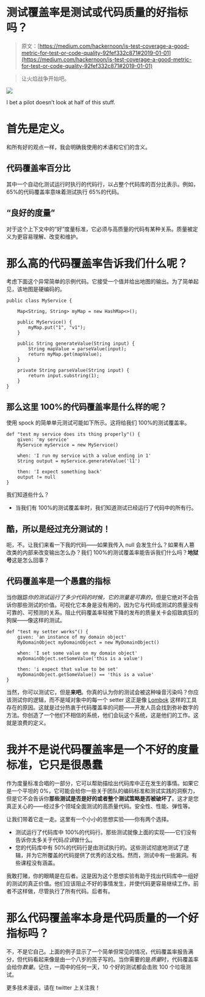 # 测试覆盖率是测试或代码质量的好指标吗？

> 原文：[https://medium.com/hackernoon/is-test-coverage-a-good-metric-for-test-or-code-quality-92fef332c871#2019-01-01](https://medium.com/hackernoon/is-test-coverage-a-good-metric-for-test-or-code-quality-92fef332c871#2019-01-01)

> 让火焰战争开始吧。

![](../Images/269b886ff81344c95a619a93fb805ad7.png)

I bet a pilot doesn’t look at half of this stuff.

# 首先是定义。

和所有好的观点一样，我会明确我使用的术语和它们的含义。

## 代码覆盖率百分比

其中一个自动化测试运行时执行的代码行，以占整个代码库的百分比表示。例如，65%的代码覆盖率意味着测试执行 65%的代码。

## “良好的度量”

对于这个上下文中的“好”度量标准，它必须与高质量的代码有某种关系。质量被定义为更容易理解、改变和维护。

# 那么高的代码覆盖率告诉我们什么呢？

考虑下面这个异常简单的示例代码。它接受一个值并给出地图的输出。为了简单起见，该地图是硬编码的。

```
public class MyService {

    Map<String, String> myMap = new HashMap<>();

    public MyService() {
        myMap.put("1", "v1");
    }

    public String generateValue(String input) {
        String mapValue = parseValue(input);
        return myMap.get(mapValue);
    }

    private String parseValue(String input) {
        return input.substring(1);
    }
}
```

## 那么这里 100%的代码覆盖率是什么样的呢？

使用 spock 的简单单元测试可能如下所示。这将给我们 100%的测试覆盖率。

```
def "test my service does its thing properly"() {
    given: 'my service'
    MyService myService = new MyService()

    when: 'I run my service with a value ending in 1'
    String output = myService.generateValue('l1')

    then: 'I expect something back'
    output != null
}
```

我们知道些什么？

*   当我们有 100%的测试覆盖率时，我们知道测试已经运行了代码中的所有行。

## 酷，所以是经过充分测试的！

呃，不。让我们来看一下我的代码——如果我传入 null 会发生什么？如果有人篡改类的内部来改变输出怎么办？我们 100%的测试覆盖率能告诉我们什么吗？**地狱号**这是怎么回事？

## 代码覆盖率是一个愚蠢的指标

当你跟踪*你的测试运行了多少代码的时候，它的测量是可靠的*，但是它绝对不会告诉你那些测试的价值。可视化它本身是没有用的，因为它与代码或测试的质量没有可靠的、可预测的关系。阻止代码覆盖率轻微下降的发布的质量关卡会招致疯狂的狗屎——像这样的测试。

```
def "test my setter works"() {
    given: 'an instance of my domain object'
    MyDomainObject myDomainObject = new MyDomainObject()

    when: 'I set some value on my domain object'
    myDomainObject.setSomeValue('this is a value')

    then: 'i expect that value to be set'
    myDomainObject.getSomeValue() == 'this is a value'
}
```

当然，你可以测试它，但是**来吧**。你真的认为你的测试会被这种噪音污染吗？你应该测试你的逻辑，而不是域对象中的每一个 setter 这正是像 [Lombok](https://projectlombok.org/) 这样的工具存在的原因。这就是过分热衷于代码覆盖率的问题——开发人员会找到弥补数字的方法。你创造了一个他们不相信的系统，他们会玩这个系统，这是他们的工作。这就是浪费的定义。

# 我并不是说代码覆盖率是一个不好的度量标准，它只是很愚蠢

作为度量标准合唱的一部分，它可以帮助描绘出代码库中正在发生的事情。如果它是一个平坦的 0%，它可能会给你一些关于团队的编码标准和测试实践的洞察力，但是它不会告诉你**那些测试是否是好的或者整个测试策略是否被破坏了**。这才是您真正关心的——经过多个领域全面测试的高质量代码。安全性、性能、弹性等。

让我们带着它走一走。这里有一个小小的思想实验——你有两个选择。

*   测试运行了代码库中 100%的代码行。那些测试就像上面的实现——它们没有告诉你太多关于代码*应该*做什么。
*   您的代码库中有 50%的代码行是由测试执行的。这些测试彻底地测试了逻辑，并为它所覆盖的代码提供了优秀的活文档。然而，测试中有一些漏洞。有些课程没有涵盖。

我敢打赌，你的眼睛是在后者。这是因为这个思想实验有助于找出代码库中一组好的测试的真正价值。他们应该阻止不好的事情发生，并使代码更容易继续工作。前者不这样做，尽管执行了所有代码。后者有。

# 那么代码覆盖率本身是代码质量的一个好指标吗？

不，不是它自己。上面的例子显示了一个简单但常见的情况，代码覆盖率报告满分，但代码看起来像是由一个八岁的孩子写的。当你需要的是*质量*时，代码覆盖率会给你*数量*。记住，一周中的任何一天，10 个好的测试都会击败 100 个垃圾测试。

更多技术漫谈，请在 twitter 上关注我！